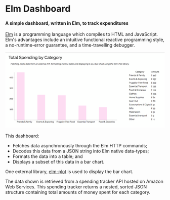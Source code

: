 # Elm Dashboard
#### A simple dashboard, written in Elm, to track expenditures

[Elm](http://elm-lang.org/) is a programming language which compiles to HTML and JavaScript. Elm's advantages include an intuitive functional reactive programming style, a no-runtime-error guarantee, and a time-travelling debugger.

[![Elm Dashboard screenshot showing bar chart and tablular data](screenshot.png)](http://elm-dashboard.s3-website.eu-west-2.amazonaws.com/)

This dashboard:
* Fetches data asynchronously through the Elm HTTP commands;
* Decodes this data from a JSON string into Elm native data-types;
* Formats the data into a table; and
* Displays a subset of this data in a bar chart.

One external library, [elm-plot](https://github.com/terezka/elm-plot) is used to display the bar chart.

The data shown is retrieved from a spending tracker API hosted on Amazon Web Services. This spending tracker returns a nested, sorted JSON structure containing total amounts of money spent for each category.
